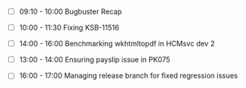 - [ ] 09:10 - 10:00 Bugbuster Recap
- [ ] 10:00 - 11:30 Fixing KSB-11516
- [ ] 14:00 - 16:00 Benchmarking wkhtmltopdf in HCMsvc dev 2
- [ ] 13:00 - 14:00 Ensuring payslip issue in PK075
- [ ] 16:00 - 17:00 Managing release branch for fixed regression issues

